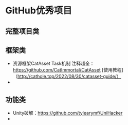 # GitHub优秀项目


## 完整项目类

## 框架类
* 资源框架CatAsset Task机制 注释超全：https://github.com/CatImmortal/CatAsset  [使用教程]（http://cathole.top/2022/08/30/catasset-guide/）
* 

## 功能类
* Unity破解：https://github.com/tylearymf/UniHacker
* 
